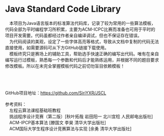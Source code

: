 # Java Standard Code Library

  &emsp;本项目为Java语言版本的标准算法代码库，记录了较为常用的一些算法模板，代码全部为平时编程学习所积累，主要为ACM-ICPC比赛而准备也可用于平时的项目开发需要。代码虽都经过作者亲自编译调试，但也不保证存在错误。<br>
  &emsp;为代码阅读的美观，设定了一些字体高亮等格式，导致从文档中复制的代码无法直接使用，如需要源码可从下方GitHub链接下载使用。<br>
  &emsp;模板终究只是赛场上的辅助工具，帮助选手快速正确的编写出代码。唯有在亲自编写运行过模板，熟悉每一个参数和代码后才能熟练运用，并根据不同的题目要求修改模板。所以在未完全掌握模板代码之前切勿盲目依赖模板！<br>
<br>
<br>
<br>
<br>
GitHub项目地址：https://github.com/SiriYXR/JSCL<br>
<br>
参考资料：<br>
	&emsp;左程云算法课程基础班教程<br>
	&emsp;挑战程序设计竞赛（第二版）[秋叶拓哉 岩田阳一 北川宜稔 人民邮电出版社]<br>
	&emsp;ACM-IPCP基本算法 [滕国文 李昊 清华大学出版社]<br>
	&emsp;ACM国际大学生程序设计竞赛算法与实现 [余勇 清华大学出版社]<br>
